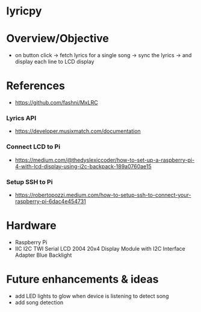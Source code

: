 # lyricpy

# Overview/Objective 
- on button click -> fetch lyrics for a single song -> sync the lyrics -> and display each line to LCD display 

# References 
* https://github.com/fashni/MxLRC

### Lyrics API 
* https://developer.musixmatch.com/documentation

### Connect LCD to Pi
* https://medium.com/@thedyslexiccoder/how-to-set-up-a-raspberry-pi-4-with-lcd-display-using-i2c-backpack-189a0760ae15

### Setup SSH to Pi
* https://robertopozzi.medium.com/how-to-setup-ssh-to-connect-your-raspberry-pi-6dac4e454731

# Hardware 
* Raspberry Pi
* IIC I2C TWI Serial LCD 2004 20x4 Display Module with I2C Interface Adapter Blue Backlight

# Future enhancements & ideas
- add LED lights to glow when device is listening to detect song 
- add song detection 
